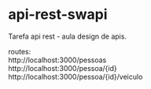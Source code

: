 # api-rest-swapi
Tarefa api rest - aula design de apis.

routes: <br>
http://localhost:3000/pessoas <br>
http://localhost:3000/pessoa/{id} <br>
http://localhost:3000/pessoa/{id}/veiculo
